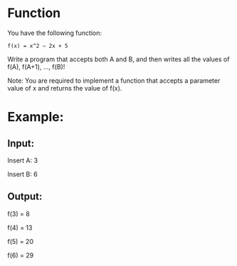 # Function

You have the following function: 

    f(x) = x^2 − 2x + 5 

Write a program that accepts both A and B, and then writes all the values of f(A), f(A+1), ..., f(B)!

Note: You are required to implement a function that accepts a parameter value of x and returns the value of f(x).

# Example:

  ## Input:

Insert A: 3

Insert B: 6

  ## Output:

f(3) = 8

f(4) = 13

f(5) = 20

f(6) = 29
